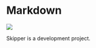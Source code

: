 # Markdown
![](C:\Users\norbe\AndroidStudioProjects\Skipper\Skipper\graphics\Skipper.jpg)

Skipper is a development project.